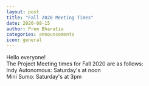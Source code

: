 ```yaml
---
layout: post
title: "Fall 2020 Meeting Times"
date: 2020-08-15
author: Prem Bharatia
categories: announcements
icon: general
---
```


<p>
Hello everyone! <br> The Project Meeting times for Fall 2020 are as follows: <br>
Indy Autonomous: Saturday's at noon <br>
Mini Sumo: Saturday's at 3pm


</p>
